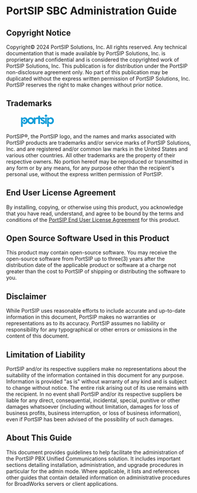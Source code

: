 # PortSIP SBC Administration Guide

## Copyright Notice

Copyright© 2024 PortSIP Solutions, Inc. All rights reserved. Any technical documentation that is made available by PortSIP Solutions, Inc. is proprietary and confidential and is considered the copyrighted work of PortSIP Solutions, Inc. This publication is for distribution under the PortSIP non-disclosure agreement only. No part of this publication may be duplicated without the express written permission of PortSIP Solutions, Inc. PortSIP reserves the right to make changes without prior notice.

## Trademarks

<div align="left">

<figure><img src="../.gitbook/assets/25.png" alt=""><figcaption></figcaption></figure>

</div>

PortSIP®, the PortSIP logo, and the names and marks associated with PortSIP products are trademarks and/or service marks of PortSIP Solutions, Inc. and are registered and/or common law marks in the United States and various other countries. All other trademarks are the property of their respective owners. No portion hereof may be reproduced or transmitted in any form or by any means, for any purpose other than the recipient's personal use, without the express written permission of PortSIP.

## End User License Agreement

By installing, copying, or otherwise using this product, you acknowledge that you have read, understand, and agree to be bound by the terms and conditions of the [PortSIP End User License Agreement](https://support.portsip.com/license-agreement/portsip-software-end-user-license-agreement) for this product.

## Open Source Software Used in this Product

This product may contain open-source software. You may receive the open-source software from PortSIP up to three(3) years after the distribution date of the applicable product or software at a charge not greater than the cost to PortSIP of shipping or distributing the software to you.

## Disclaimer

While PortSIP uses reasonable efforts to include accurate and up-to-date information in this document, PortSIP makes no warranties or representations as to its accuracy. PortSIP assumes no liability or responsibility for any typographical or other errors or omissions in the content of this document.

## Limitation of Liability

PortSIP and/or its respective suppliers make no representations about the suitability of the information contained in this document for any purpose. Information is provided "as is" without warranty of any kind and is subject to change without notice. The entire risk arising out of its use remains with the recipient. In no event shall PortSIP and/or its respective suppliers be liable for any direct, consequential, incidental, special, punitive or other damages whatsoever (including without limitation, damages for loss of business profits, business interruption, or loss of business information), even if PortSIP has been advised of the possibility of such damages.

## About This Guide

This document provides guidelines to help facilitate the administration of the PortSIP PBX Unified Communications solution. It includes important sections detailing installation, administration, and upgrade procedures in particular for the admin mode. Where applicable, it lists and references other guides that contain detailed information on administrative procedures for BroadWorks servers or client applications.
